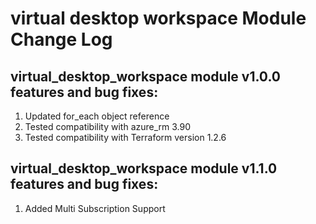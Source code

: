 # virtual desktop workspace Module Change Log

## virtual_desktop_workspace module v1.0.0 features and bug fixes:

1. Updated for_each object reference
2. Tested compatibility with azure_rm 3.90
3. Tested compatibility with Terraform version 1.2.6

## virtual_desktop_workspace module v1.1.0 features and bug fixes:

1. Added Multi Subscription Support
